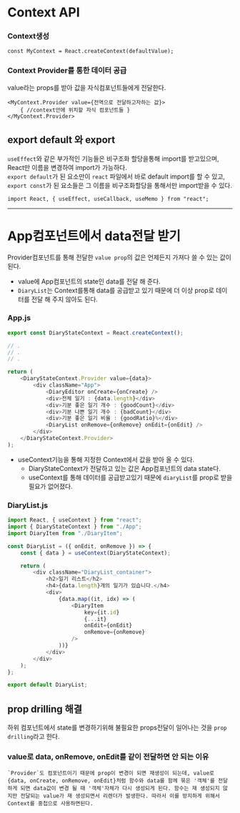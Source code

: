 # Context API

### Context생성

    const MyContext = React.createContext(defaultValue);

### Context Provider를 통한 데이터 공급

value라는 props를 받아 값을 자식컴포넌트들에게 전달한다.

    <MyContext.Provider value={전역으로 전달하고자하는 값}>
        { //context안에 위치할 자식 컴포넌트들 }
    </MyContext.Provider>

## export default 와 export

`useEffect`와 같은 부가적인 기능들은 비구조화 할당을통해 import를 받고있으며, React만 이름을 변경하여 import가 가능하다.  
`export default`가 된 요소만이 `react` 파일에서 바로 default import를 할 수 있고, `export const`가 된 요소들은 그 이름을 비구조화할당을 통해서만 import받을 수 있다.

    import React, { useEffect, useCallback, useMemo } from "react";

---

# App컴포넌트에서 data전달 받기

Provider컴포넌트를 통해 전달한 `value prop`의 값은 언제든지 가져다 쓸 수 있는 값이 된다.

-   value에 App컴포넌트의 state인 data를 전달 해 준다.
-   `DiaryList`는 Context를통해 data를 공급받고 있기 때문에 더 이상 prop로 데이터를 전달 해 주지 않아도 된다.

### App.js

```javascript
export const DiaryStateContext = React.createContext();

// .
// .
// .

return (
    <DiaryStateContext.Provider value={data}>
        <div className="App">
            <DiaryEditor onCreate={onCreate} />
            <div>전체 일기 : {data.length}</div>
            <div>기분 좋은 일기 개수 : {goodCount}</div>
            <div>기분 나쁜 일기 개수 : {badCount}</div>
            <div>기분 좋은 일기 비율 : {goodRatio}%</div>
            <DiaryList onRemove={onRemove} onEdit={onEdit} />
        </div>
    </DiaryStateContext.Provider>
);
```

-   useContext기능을 통해 지정한 Context에서 값을 받아 올 수 있다.
    -   DiaryStateContext가 전달하고 있는 값은 App컴포넌트의 data state다.
    -   useContext를 통해 데이터를 공급받고있기 때문에 `diaryList`를 prop로 받을 필요가 없어졌다.

### DiaryList.js

```javascript
import React, { useContext } from "react";
import { DiaryStateContext } from "./App";
import DiaryItem from "./DiaryItem";

const DiaryList = ({ onEdit, onRemove }) => {
    const { data } = useContext(DiaryStateContext);

    return (
        <div className="DiaryList_container">
            <h2>일기 리스트</h2>
            <h4>{data.length}개의 일기가 있습니다.</h4>
            <div>
                {data.map((it, idx) => (
                    <DiaryItem
                        key={it.id}
                        {...it}
                        onEdit={onEdit}
                        onRemove={onRemove}
                    />
                ))}
            </div>
        </div>
    );
};

export default DiaryList;
```
## prop drilling 해결
하위 컴포넌트에서 state를 변경하기위해 불필요한 props전달이 일어나는 것을 `prop drilling`라고 한다.  
### value로 data, onRemove, onEdit를 같이 전달하면 안 되는 이유
    `Provider`도 컴포넌트이기 때문에 prop이 변경이 되면 재생성이 되는데, value로 {data, onCreate, onRemove, onEdit}처럼 함수와 data를 함께 묶은 '객체'를 전달하게 되면 data값이 변경 될 때 '객체'자체가 다시 생성되게 된다. 함수는 재 생성되지 않지만 전달되는 value가 재 생성되면서 리렌더가 발생한다. 따라서 이를 방지하게 위해서 Context를 중첩으로 사용하면된다.
    